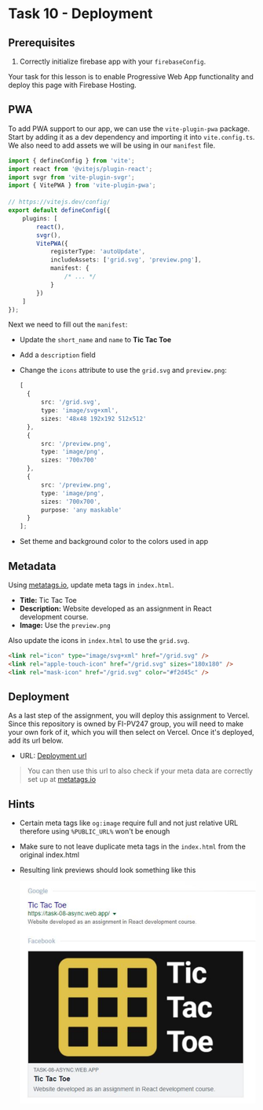 # Task 10 - Deployment

## Prerequisites

1. Correctly initialize firebase app with your `firebaseConfig`.

Your task for this lesson is to enable Progressive Web App functionality and deploy this page with Firebase Hosting.

## PWA

To add PWA support to our app, we can use the `vite-plugin-pwa` package. Start by adding it as a dev dependency and importing it into `vite.config.ts`. We also need to add assets we will be using in our `manifest` file.

```ts
import { defineConfig } from 'vite';
import react from '@vitejs/plugin-react';
import svgr from 'vite-plugin-svgr';
import { VitePWA } from 'vite-plugin-pwa';

// https://vitejs.dev/config/
export default defineConfig({
	plugins: [
		react(),
		svgr(),
		VitePWA({
			registerType: 'autoUpdate',
			includeAssets: ['grid.svg', 'preview.png'],
			manifest: {
				/* ... */
			}
		})
	]
});
```

Next we need to fill out the `manifest`:

- Update the `short_name` and `name` to **Tic Tac Toe**
- Add a `description` field
- Change the `icons` attribute to use the `grid.svg` and `preview.png`:

  ```ts
  [
  	{
  		src: '/grid.svg',
  		type: 'image/svg+xml',
  		sizes: '48x48 192x192 512x512'
  	},
  	{
  		src: '/preview.png',
  		type: 'image/png',
  		sizes: '700x700'
  	},
  	{
  		src: '/preview.png',
  		type: 'image/png',
  		sizes: '700x700',
  		purpose: 'any maskable'
  	}
  ];
  ```

- Set theme and background color to the colors used in app

## Metadata

Using [metatags.io](https://metatags.io/), update meta tags in `index.html`.

- **Title:** Tic Tac Toe
- **Description:** Website developed as an assignment in React development course.
- **Image:** Use the `preview.png`

Also update the icons in `index.html` to use the `grid.svg`.

```html
<link rel="icon" type="image/svg+xml" href="/grid.svg" />
<link rel="apple-touch-icon" href="/grid.svg" sizes="180x180" />
<link rel="mask-icon" href="/grid.svg" color="#f2d45c" />
```

## Deployment

As a last step of the assignment, you will deploy this assignment to Vercel. Since this repository is owned by FI-PV247 group, you will need to make your own fork of it, which you will then select on Vercel. Once it's deployed, add its url below.

- URL: [Deployment url](https://tomalatomas.vercel.app/)

> You can then use this url to also check if your meta data are correctly set up at [metatags.io](https://metatags.io/)

## Hints

- Certain meta tags like `og:image` require full and not just relative URL therefore using `%PUBLIC_URL%` won't be enough
- Make sure to not leave duplicate meta tags in the `index.html` from the original index.html
- Resulting link previews should look something like this

  ![Link previews example](/example.jpg)
